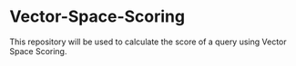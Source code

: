 # Vector-Space-Scoring
This repository will be used to calculate the score of a query using Vector Space Scoring.
